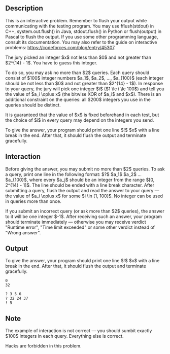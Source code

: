 ## Description

<div><p><span class="tex-font-style-bf">This is an interactive problem. Remember to flush your output while communicating with the testing program.</span> You may use <span class="tex-font-style-tt">fflush(stdout)</span> in C++, <span class="tex-font-style-tt">system.out.flush()</span> in Java, <span class="tex-font-style-tt">stdout.flush()</span> in Python or <span class="tex-font-style-tt">flush(output)</span> in Pascal to flush the output. If you use some other programming language, consult its documentation. You may also refer to the guide on interactive problems: <a href="https://codeforces.com/blog/entry/45307">https://codeforces.com/blog/entry/45307</a>.</p><p>The jury picked an integer $x$ not less than $0$ and not greater than $2^{14} - 1$. You have to guess this integer.</p><p>To do so, you may ask no more than $2$ queries. Each query should consist of $100$ integer numbers $a_1$, $a_2$, ..., $a_{100}$ (each integer should be not less than $0$ and not greater than $2^{14} - 1$). In response to your query, the jury will pick one integer $i$ ($1 \le i \le 100$) and tell you the value of $a_i \oplus x$ (the bitwise XOR of $a_i$ and $x$). There is an additional constraint on the queries: all $200$ integers you use in the queries should be distinct.</p><p><span class="tex-font-style-bf">It is guaranteed that the value of $x$ is fixed beforehand in each test, but the choice of $i$ in every query may depend on the integers you send.</span></p></div><div class="output-specification"><p>To give the answer, your program should print one line $!$ $x$ <span class="tex-font-style-it">with a line break in the end</span>. After that, it should flush the output and terminate gracefully.</p></div><div><h2>Interaction</h2><p>Before giving the answer, you may submit no more than $2$ queries. To ask a query, print one line in the following format: $?$ $a_1$ $a_2$ ... $a_{100}$, where every $a_j$ should be an integer from the range $[0, 2^{14} - 1]$. <span class="tex-font-style-it">The line should be ended with a line break character</span>. After submitting a query, flush the output and read the answer to your query — the value of $a_i \oplus x$ for some $i \in [1, 100]$. <span class="tex-font-style-bf">No integer can be used in queries more than once.</span></p><p>If you submit an incorrect query (or ask more than $2$ queries), the answer to it will be one integer $-1$. After receiving such an answer, your program should terminate immediately — otherwise you may receive verdict "Runtime error", "Time limit exceeded" or some other verdict instead of "Wrong answer".</p></div>

## Output

<p>To give the answer, your program should print one line $!$ $x$ <span class="tex-font-style-it">with a line break in the end</span>. After that, it should flush the output and terminate gracefully.</p>





```input1
0
32
```




```output1
? 3 5 6
? 32 24 37
! 5
```



## Note

<p>The example of interaction <span class="tex-font-style-bf">is not correct</span> — you should sumbit <span class="tex-font-style-bf">exactly</span> $100$ integers in each query. Everything else is correct.</p><p><span class="tex-font-style-bf">Hacks are forbidden in this problem</span>.</p>

